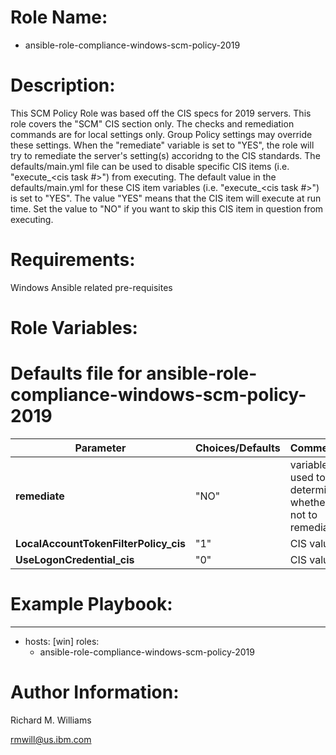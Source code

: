 # Role Name:
- ansible-role-compliance-windows-scm-policy-2019

# Description:
This SCM Policy Role was based off the CIS specs for 2019 servers.   This role
covers the "SCM" CIS section only. The checks and remediation commands are for
local settings only. Group Policy settings may override these settings. When the
"remediate" variable is set to "YES", the role will try to remediate the
server's setting(s) accoridng to the CIS standards.  The defaults/main.yml file
can be used to disable specific CIS items (i.e. "execute_<cis task #>") from
executing. The default value in the defaults/main.yml for these CIS item
variables (i.e. "execute_<cis task #>") is set to "YES". The value "YES" means
that the CIS item will execute at run time. Set the value to "NO" if you want to
skip this CIS item in question from executing.

# Requirements:
Windows Ansible related pre-requisites

# Role Variables:
# Defaults file for ansible-role-compliance-windows-scm-policy-2019

Parameter | Choices/Defaults|Comments
----------|-----------------|--------
__remediate__ |"NO"| variable used to determine whether or not to remediate.
__LocalAccountTokenFilterPolicy_cis__ |"1"| CIS value.
__UseLogonCredential_cis__ |"0"| CIS value.

# Example Playbook:
---
 - hosts: [win]
   roles:
   - ansible-role-compliance-windows-scm-policy-2019

# Author Information:
Richard M. Williams

rmwill@us.ibm.com
